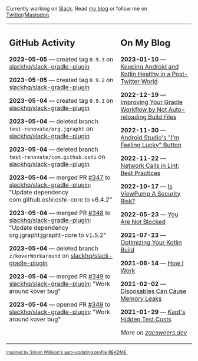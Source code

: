 Currently working on [Slack](https://slack.com/). Read [my blog](https://zacsweers.dev/) or follow me on [Twitter](https://twitter.com/ZacSweers)/[Mastodon](https://hachyderm.io/@ZacSweers).

<table><tr><td valign="top" width="60%">

## GitHub Activity
<!-- githubActivity starts -->
**2023-05-05** — created tag `0.9.3` on [slackhq/slack-gradle-plugin](https://github.com/slackhq/slack-gradle-plugin)

**2023-05-05** — created tag `0.9.2` on [slackhq/slack-gradle-plugin](https://github.com/slackhq/slack-gradle-plugin)

**2023-05-04** — created tag `0.9.1` on [slackhq/slack-gradle-plugin](https://github.com/slackhq/slack-gradle-plugin)

**2023-05-04** — deleted branch `test-renovate/org.jgrapht` on [slackhq/slack-gradle-plugin](https://github.com/slackhq/slack-gradle-plugin)

**2023-05-04** — deleted branch `test-renovate/com.github.oshi` on [slackhq/slack-gradle-plugin](https://github.com/slackhq/slack-gradle-plugin)

**2023-05-04** — merged PR [#347](https://github.com/slackhq/slack-gradle-plugin/pull/347) to [slackhq/slack-gradle-plugin](https://github.com/slackhq/slack-gradle-plugin): "Update dependency com.github.oshi:oshi-core to v6.4.2"

**2023-05-04** — merged PR [#348](https://github.com/slackhq/slack-gradle-plugin/pull/348) to [slackhq/slack-gradle-plugin](https://github.com/slackhq/slack-gradle-plugin): "Update dependency org.jgrapht:jgrapht-core to v1.5.2"

**2023-05-04** — deleted branch `z/koverWorkaround` on [slackhq/slack-gradle-plugin](https://github.com/slackhq/slack-gradle-plugin)

**2023-05-04** — merged PR [#349](https://github.com/slackhq/slack-gradle-plugin/pull/349) to [slackhq/slack-gradle-plugin](https://github.com/slackhq/slack-gradle-plugin): "Work around kover bug"

**2023-05-04** — opened PR [#349](https://github.com/slackhq/slack-gradle-plugin/pull/349) to [slackhq/slack-gradle-plugin](https://github.com/slackhq/slack-gradle-plugin): "Work around kover bug"
<!-- githubActivity ends -->
</td><td valign="top" width="40%">

## On My Blog
<!-- blog starts -->
**2023-01-10** — [Keeping Android and Kotlin Healthy in a Post-Twitter World](https://www.zacsweers.dev/keeping-android-healthy/)

**2022-12-19** — [Improving Your Gradle Workflow by Not Auto-reloading Build Files](https://www.zacsweers.dev/improving-your-workflow-by-not-auto-reloading-build-files/)

**2022-11-30** — [Android Studio's "I'm Feeling Lucky" Button](https://www.zacsweers.dev/android-studios-im-feeling-lucky-button/)

**2022-11-22** — [Network Calls in Lint: Best Practices](https://www.zacsweers.dev/network-calls-in-lint-best-practices/)

**2022-10-17** — [Is ViewPump A Security Risk?](https://www.zacsweers.dev/is-viewpump-a-security-risk/)

**2022-05-23** — [You Are Not Blocked](https://www.zacsweers.dev/you-are-not-blocked/)

**2021-07-23** — [Optimizing Your Kotlin Build](https://www.zacsweers.dev/optimizing-your-kotlin-build/)

**2021-06-14** — [How I Work](https://www.zacsweers.dev/how-i-work/)

**2021-02-02** — [Disposables Can Cause Memory Leaks](https://www.zacsweers.dev/disposables-can-cause-memory-leaks/)

**2021-01-29** — [Kapt's Hidden Test Costs](https://www.zacsweers.dev/kapts-hidden-test-costs/)
<!-- blog ends -->
_More on [zacsweers.dev](https://zacsweers.dev/)_
</td></tr></table>

<sub><a href="https://simonwillison.net/2020/Jul/10/self-updating-profile-readme/">Inspired by Simon Willison's auto-updating profile README.</a></sub>
